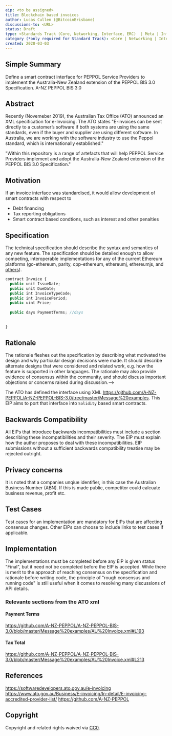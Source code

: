 ```yaml
---
eip: <to be assigned>
title: Blockchain based invoices
author: Lucas Cullen (@BitcoinBrisbane)
discussions-to: <URL>
status: Draft
type: <Standards Track (Core, Networking, Interface, ERC)  | Meta | Informational>
category (*only required for Standard Track): <Core | Networking | Interface | ERC>
created: 2020-03-03
---
```


## Simple Summary
Define a smart contract interface for PEPPOL Service Providers to implement the Australia-New Zealand extension of the PEPPOL BIS 3.0 Specification.  A-NZ PEPPOL BIS 3.0

## Abstract
Recently (Novemeber 2019), the Australian Tax Office (ATO) announced an XML specification for e-Invoicing.  The ATO states "E-invoices can be sent directly to a customer’s software if both systems are using the same standards, even if the buyer and supplier are using different software. In Australia, we are working with the software industry to use the Peppol standard, which is internationally established."

"Within this repository is a range of artefacts that will help PEPPOL Service Providers implement and adopt the Australia-New Zealand extension of the PEPPOL BIS 3.0 Specification."

## Motivation
If an invoice interface was standardised, it would allow development of smart contracts with respect to

* Debt financing
* Tax reporting obligations
* Smart contract based condtions, such as interest and other penalties


## Specification
<!--The technical specification should describe the syntax and semantics of any new feature. The specification should be detailed enough to allow competing, interoperable implementations for any of the current Ethereum platforms (go-ethereum, parity, cpp-ethereum, ethereumj, ethereumjs, and [others](https://github.com/ethereum/wiki/wiki/Clients)).-->
The technical specification should describe the syntax and semantics of any new feature. The specification should be detailed enough to allow competing, interoperable implementations for any of the current Ethereum platforms (go-ethereum, parity, cpp-ethereum, ethereumj, ethereumjs, and [others](https://github.com/ethereum/wiki/wiki/Clients)).


```javascript
contract Invoice {
  public unit IssueDate;
  public unit DueDate;
  public int InvoiceTypeCode;
  public int InvoicePeriod;
  public uint Price;
  
  public days PaymentTerms; //days
  
  
}
```

## Rationale
<!--The rationale fleshes out the specification by describing what motivated the design and why particular design decisions were made. It should describe alternate designs that were considered and related work, e.g. how the feature is supported in other languages. The rationale may also provide evidence of consensus within the community, and should discuss important objections or concerns raised during discussion.-->
The rationale fleshes out the specification by describing what motivated the design and why particular design decisions were made. It should describe alternate designs that were considered and related work, e.g. how the feature is supported in other languages. The rationale may also provide evidence of consensus within the community, and should discuss important objections or concerns raised during discussion.-->

The ATO has defined the interface using XML https://github.com/A-NZ-PEPPOL/A-NZ-PEPPOL-BIS-3.0/tree/master/Message%20examples.  This EIP aims to port that interface into `Solidity` based smart contracts.

## Backwards Compatibility
<!--All EIPs that introduce backwards incompatibilities must include a section describing these incompatibilities and their severity. The EIP must explain how the author proposes to deal with these incompatibilities. EIP submissions without a sufficient backwards compatibility treatise may be rejected outright.-->
All EIPs that introduce backwards incompatibilities must include a section describing these incompatibilities and their severity. The EIP must explain how the author proposes to deal with these incompatibilities. EIP submissions without a sufficient backwards compatibility treatise may be rejected outright.

## Privacy concerns

It is noted that a companies unqiue identifier, in this case the Australian Business Number (ABN).  If this is made public, competitor could calcuate business revenue, profit etc.

## Test Cases
<!--Test cases for an implementation are mandatory for EIPs that are affecting consensus changes. Other EIPs can choose to include links to test cases if applicable.-->
Test cases for an implementation are mandatory for EIPs that are affecting consensus changes. Other EIPs can choose to include links to test cases if applicable.

## Implementation
<!--The implementations must be completed before any EIP is given status "Final", but it need not be completed before the EIP is accepted. While there is merit to the approach of reaching consensus on the specification and rationale before writing code, the principle of "rough consensus and running code" is still useful when it comes to resolving many discussions of API details.-->
The implementations must be completed before any EIP is given status "Final", but it need not be completed before the EIP is accepted. While there is merit to the approach of reaching consensus on the specification and rationale before writing code, the principle of "rough consensus and running code" is still useful when it comes to resolving many discussions of API details.

### Relevante sections from the ATO xml

#### Payment Terms
https://github.com/A-NZ-PEPPOL/A-NZ-PEPPOL-BIS-3.0/blob/master/Message%20examples/AU%20Invoice.xml#L193

#### Tax Total
https://github.com/A-NZ-PEPPOL/A-NZ-PEPPOL-BIS-3.0/blob/master/Message%20examples/AU%20Invoice.xml#L213

## References
https://softwaredevelopers.ato.gov.au/e-invoicing
https://www.ato.gov.au/Business/E-invoicing/In-detail/E-invoicing-accredited-provider-list/
https://github.com/A-NZ-PEPPOL

## Copyright
Copyright and related rights waived via [CC0](https://creativecommons.org/publicdomain/zero/1.0/).
